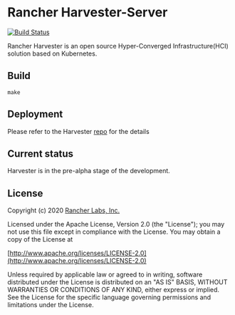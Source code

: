 Rancher Harvester-Server
========
[![Build Status](https://drone-publish.rancher.io/api/badges/rancher/harvester-server/status.svg)](https://drone-publish.rancher.io/rancher/harvester-server)

Rancher Harvester is an open source Hyper-Converged Infrastructure(HCI) solution based on Kubernetes.

## Build

`make`

## Deployment

Please refer to the Harvester [repo](https://github.com/guangbochen/harvester-server#mode) for the details

## Current status

Harvester is in the pre-alpha stage of the development.

## License
Copyright (c) 2020 [Rancher Labs, Inc.](http://rancher.com)

Licensed under the Apache License, Version 2.0 (the "License");
you may not use this file except in compliance with the License.
You may obtain a copy of the License at

[http://www.apache.org/licenses/LICENSE-2.0](http://www.apache.org/licenses/LICENSE-2.0)

Unless required by applicable law or agreed to in writing, software
distributed under the License is distributed on an "AS IS" BASIS,
WITHOUT WARRANTIES OR CONDITIONS OF ANY KIND, either express or implied.
See the License for the specific language governing permissions and
limitations under the License.
